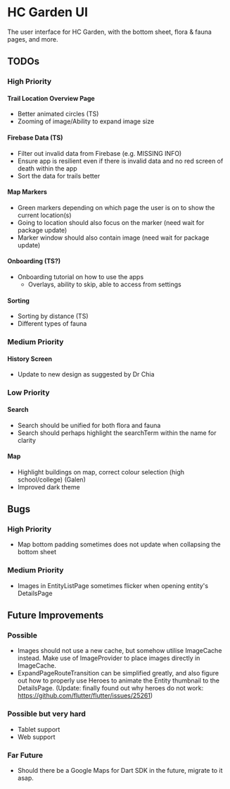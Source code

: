 # HC Garden UI

The user interface for HC Garden, with the bottom sheet, flora & fauna pages, and more.

## TODOs

### High Priority

#### Trail Location Overview Page
- Better animated circles (TS)
- Zooming of image/Ability to expand image size

#### Firebase Data (TS)
- Filter out invalid data from Firebase (e.g. MISSING INFO)
- Ensure app is resilient even if there is invalid data and no red screen of death within the app
- Sort the data for trails better

#### Map Markers
- Green markers depending on which page the user is on to show the current location(s)
- Going to location should also focus on the marker (need wait for package update)
- Marker window should also contain image (need wait for package update)

#### Onboarding (TS?)
- Onboarding tutorial on how to use the apps
	- Overlays, ability to skip, able to access from settings

#### Sorting
- Sorting by distance (TS)
- Different types of fauna

### Medium Priority

#### History Screen
- Update to new design as suggested by Dr Chia

### Low Priority

#### Search
- Search should be unified for both flora and fauna
- Search should perhaps highlight the searchTerm within the name for clarity

#### Map
- Highlight buildings on map, correct colour selection (high school/college) (Galen)
- Improved dark theme

## Bugs

### High Priority
- Map bottom padding sometimes does not update when collapsing the bottom sheet

### Medium Priority
- Images in EntityListPage sometimes flicker when opening entity's DetailsPage

## Future Improvements

### Possible
- Images should not use a new cache, but somehow utilise ImageCache instead. Make use of ImageProvider to place images directly in ImageCache.
- ExpandPageRouteTransition can be simplified greatly, and also figure out how to properly use Heroes to animate the Entity thumbnail to the DetailsPage. (Update: finally found out why heroes do not work: https://github.com/flutter/flutter/issues/25261)

### Possible but very hard
- Tablet support
- Web support

### Far Future
- Should there be a Google Maps for Dart SDK in the future, migrate to it asap.
